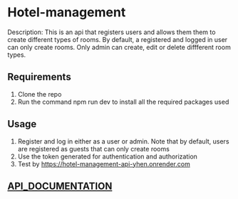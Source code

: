 # Hotel-management

Description: This is an api that registers users and allows them them to create different types of rooms. By default, a registered and logged in user can only create rooms. Only admin can create, edit or delete diffferent room types.

## Requirements

1. Clone the repo
2. Run the command npm run dev to install all the required packages used

## Usage

1. Register and log in either as a user or admin. Note that by default, users are registered as guests that can only create rooms
2. Use the token generated for authentication and authorization
3. Test by <https://hotel-management-api-yhen.onrender.com>

## [API_DOCUMENTATION](./Hotel-Room%20Api.postman_collection.json)
